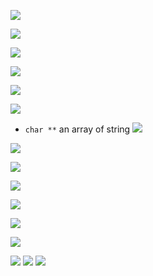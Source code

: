 


![](assets/README-0b4a6.png)

![](assets/README-7c1a2.png)

![](assets/README-aca1e.png)


![](assets/README-0c00d.png)

![](assets/README-f6e3a.png)

![](assets/README-60321.png)


+ `char **` an array of string
![](assets/README-28a0a.png)

![](assets/README-e75f6.png)

![](assets/README-905aa.png)

![](assets/README-a483d.png)

![](assets/README-9301f.png)

![](assets/README-34021.png)

![](assets/README-166c9.png)


![](assets/README-ed866.png)
![](assets/README-67304.png)
![](assets/README-fdd27.png)
